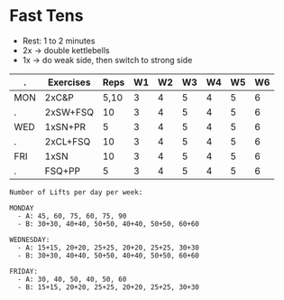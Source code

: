 # Fast Tens

- Rest: 1 to 2 minutes
- 2x -> double kettlebells
- 1x -> do weak side, then switch to strong side

. | Exercises | Reps | W1 | W2 | W3 | W4 | W5 | W6
-- | -- | -- | -- | -- | -- | -- | -- | -- |
MON | 2xC&P | 5,10 | 3 | 4 | 5 | 4 | 5 | 6
. | 2xSW+FSQ | 10 | 3 | 4 | 5 | 4 | 5 | 6
WED | 1xSN+PR | 5 | 3 | 4 | 5 | 4 | 5 | 6
. | 2xCL+FSQ | 10 | 3 | 4 | 5 | 4 | 5 | 6
FRI | 1xSN | 10 | 3 | 4 | 5 | 4 | 5 | 6
. | FSQ+PP | 5 | 3 | 4 | 5 | 4 | 5 | 6


```
Number of Lifts per day per week:

MONDAY
  - A: 45, 60, 75, 60, 75, 90
  - B: 30+30, 40+40, 50+50, 40+40, 50+50, 60+60

WEDNESDAY:
  - A: 15+15, 20+20, 25+25, 20+20, 25+25, 30+30
  - B: 30+30, 40+40, 50+50, 40+40, 50+50, 60+60

FRIDAY:
  - A: 30, 40, 50, 40, 50, 60
  - B: 15+15, 20+20, 25+25, 20+20, 25+25, 30+30
```
